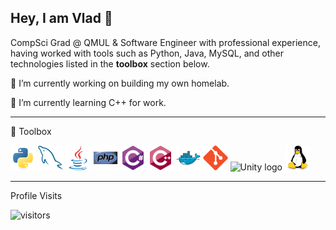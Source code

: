 ## Hey, I am Vlad 👋

CompSci Grad @ QMUL & Software Engineer with professional experience, having worked with tools such as Python, Java, MySQL, and other technologies listed in the **toolbox** section below.

🔭  I’m currently working on building my own homelab.

🌱  I’m currently learning C++ for work.

---

🧰 Toolbox

<img src="https://github.com/devicons/devicon/blob/master/icons/python/python-original.svg" alt="Python logo" width="40" height="40" /> <img src="https://github.com/devicons/devicon/blob/master/icons/mysql/mysql-original.svg" alt="MySQL logo" width="40" height="40" />
<img src="https://github.com/devicons/devicon/blob/master/icons/java/java-original.svg" alt="Java logo" width="40" height="40" />
<img src="https://github.com/devicons/devicon/blob/master/icons/php/php-original.svg" alt="PHP logo" width="40" height="40" />
<img src="https://github.com/devicons/devicon/blob/master/icons/csharp/csharp-original.svg" alt="C# logo" width="40" height="40" />
<img src="https://github.com/devicons/devicon/blob/master/icons/cplusplus/cplusplus-original.svg" alt="C++ logo" width="40" height="40" />
<img src="https://github.com/devicons/devicon/blob/master/icons/docker/docker-original.svg" alt="Docker logo" width="40" height="40" />
<img src="https://github.com/devicons/devicon/blob/master/icons/git/git-original.svg" alt="git logo" width="40" height="40" />
<img src="https://img.icons8.com/ios-filled/50/000000/unity.png" alt="Unity logo" width="40" height="40" />
<img src="https://github.com/devicons/devicon/blob/master/icons/linux/linux-original.svg" alt="Linux logo" width="40" height="40" />


---

Profile Visits

![visitors](https://visitor-badge.glitch.me/badge?page_id=russianpanda.russianpanda)


<!--
**russianpanda/russianpanda** is a ✨ _special_ ✨ repository because its `README.md` (this file) appears on your GitHub profile.

Here are some ideas to get you started:
- 🔭 I’m currently working on various HackerRank problems 
- 🌱 I’m currently learning JavaScript and its libraries
- 👯 I’m looking to collaborate on ...
- 🤔 I’m looking for help with ...
- 💬 Ask me about ...
- ⚡ Fun fact: ...


-->
